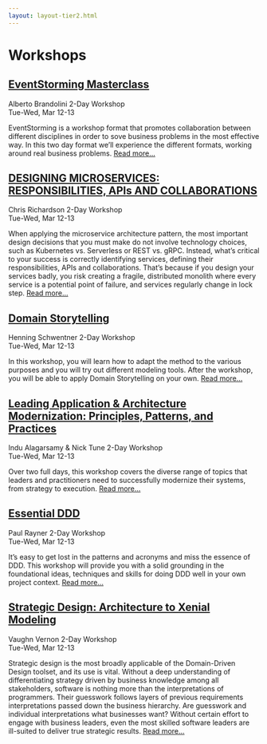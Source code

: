 ```yaml
---
layout: layout-tier2.html
---
```

<div class="container section workshops">
   <h1 class="text-center">Workshops</h1>
    </div>
</div>
<div class="container workshops-index-page">
    <div class="col-lg-10 col-lg-offset-1">
        <!-- begin workshop element -->
        <div class="row">
            <div class="col-xs-12 col-sm-2">
                <div class="speaker-container">
                    <a href="eventstorming-masterclass.html"><div class="speaker-img alberto-brandolini"></div></a>
                    </div>
                </div>
            <div class="col-xs-12 col-sm-10 workshops-index-page--item">
                <h2><a href="eventstorming-masterclass.html">EventStorming Masterclass</a></h2>
                <p>
                    <span class="speaker-name">Alberto Brandolini</span>
                    <span class="duration">2-Day Workshop<br>Tue-Wed, Mar 12-13</span>
                </p>
                <p>EventStorming is a workshop format that promotes collaboration between different disciplines in order to sove business problems in the most effective way. In this two day format we’ll experience the different formats, working around real business problems. <a href="eventstorming-masterclass.html">Read more...</a></p>
            </div>
        </div>
        <!-- begin workshop element -->
        <div class="row">
            <div class="col-xs-12 col-sm-2">
                <div class="speaker-container">
                    <a href="designing-microservices.html"><div class="speaker-img chris-richardson"></div></a>
                    </div>
                </div>
            <div class="col-xs-12 col-sm-10 workshops-index-page--item">
                <h2><a href="designing-microservices.html">DESIGNING MICROSERVICES: RESPONSIBILITIES, API<span style="text-transform: lowercase">s</span> AND COLLABORATIONS</a></h2>
                <p>
                    <span class="speaker-name">Chris Richardson</span>
                    <span class="duration">2-Day Workshop<br>Tue-Wed, Mar 12-13</span>
                </p>
                <p>When applying the microservice architecture pattern, the most important design decisions that you must make do not involve technology choices, such as Kubernetes vs. Serverless or REST vs. gRPC. Instead, what’s critical to your success is correctly identifying services, defining their responsibilities, APIs and collaborations. That’s because if you design your services badly, you risk creating a fragile, distributed monolith where every service is a potential point of failure, and services regularly change in lock step. <a href="designing-microservices.html">Read more...</a></p>
            </div>
        </div>
        <!-- begin workshop element -->
        <div class="row">
            <div class="col-xs-12 col-sm-2">
                <div class="speaker-container">
                    <a href="domain-storytelling.html"><div class="speaker-img henning-schwentner"></div></a>
                    </div>
                </div>
            <div class="col-xs-12 col-sm-10 workshops-index-page--item">
                <h2><a href="domain-storytelling.html">Domain Storytelling</a></h2>
                <p>
                    <span class="speaker-name">Henning Schwentner</span>
                    <span class="duration">2-Day Workshop<br>Tue-Wed, Mar 12-13</span>
                </p>
                <p>In this workshop, you will learn how to adapt the method to the various purposes and you will try out different modeling tools. After the workshop, you will be able to apply Domain Storytelling on your own. <a href="domain-storytelling.html">Read more...</a></p>
            </div>
        </div>
        <!-- begin workshop element -->
        <div class="row">
            <div class="col-xs-12 col-sm-2">
                <div class="speaker-container">
                    <a href="leading-application-and-architecture-modernization.html"><div class="co-workshop-img indu-and-nick no-hover"></div></a>
                    </div>
                </div>
            <div class="col-xs-12 col-sm-10 workshops-index-page--item">
                <h2><a href="leading-application-and-architecture-modernization.html">Leading Application & Architecture Modernization: Principles, Patterns, and Practices</a></h2>
                <p>
                    <span class="speaker-name">Indu Alagarsamy &amp; Nick Tune</span>
                    <span class="duration">2-Day Workshop<br>Tue-Wed, Mar 12-13</span>
                </p>
                <p>Over two full days, this workshop covers the diverse range of topics that leaders and practitioners need to successfully modernize their systems, from strategy to execution. <a href="leading-application-and-architecture-modernization.html">Read more...</a></p>
            </div>
        </div>
        <!-- begin workshop element -->
        <div class="row">
            <div class="col-xs-12 col-sm-2">
                <div class="speaker-container">
                    <a href="essential-ddd.html"><div class="speaker-img paul-rayner"></div></a>
                    </div>
                </div>
            <div class="col-xs-12 col-sm-10 workshops-index-page--item">
                <h2><a href="essential-ddd.html">Essential DDD</a></h2>
                <p>
                    <span class="speaker-name">Paul Rayner</span>
                    <span class="duration">2-Day Workshop<br>Tue-Wed, Mar 12-13</span>
                </p>
                <p>It’s easy to get lost in the patterns and acronyms and miss the essence of DDD. This workshop will provide you with a solid grounding in the foundational ideas, techniques and skills for doing DDD well in your own project context. <a href="essential-ddd.html">Read more...</a></p>
            </div>
        </div>
         <!-- begin workshop element -->
        <div class="row">
            <div class="col-xs-12 col-sm-2">
                <div class="speaker-container">
                    <a href="strategic-design-architecture-to-xenial-modeling.html"><div class="new-speaker-img vaughn-vernon"></div></a>
                    </div>
                </div>
            <div class="col-xs-12 col-sm-10 workshops-index-page--item">
                <h2><a href="strategic-design-architecture-to-xenial-modeling.html">Strategic Design: Architecture to Xenial Modeling</a></h2>
                <p>
                    <span class="speaker-name">Vaughn Vernon</span>
                    <span class="duration">2-Day Workshop<br>Tue-Wed, Mar 12-13</span>
                </p>
                <p>Strategic design is the most broadly applicable of the Domain-Driven Design toolset, and its use is vital. Without a deep understanding of differentiating strategy driven by business knowledge among all stakeholders, software is nothing more than the interpretations of programmers. Their guesswork follows layers of previous requirements interpretations passed down the business hierarchy. Are guesswork and individual interpretations what businesses want? Without certain effort to engage with business leaders, even the most skilled software leaders are ill-suited to deliver true strategic results. <a href="strategic-design-architecture-to-xenial-modeling.html">Read more...</a></p>
            </div>
        </div>
    </div>
</div>